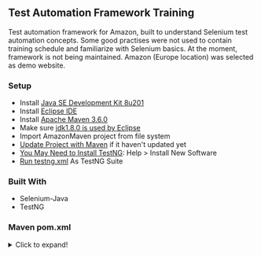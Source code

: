 ## Test Automation Framework Training

Test automation framework for Amazon, built to understand Selenium test automation concepts. 
Some good practises were not used to contain training schedule and familiarize with Selenium basics. 
At the moment, framework is not being maintained.
Amazon (Europe location) was selected as demo website.

### Setup
* Install [Java SE Development Kit 8u201](https://www.oracle.com/technetwork/java/javase/downloads/jdk8-downloads-2133151.html)
* Install [Eclipse IDE](https://www.eclipse.org/downloads/)
* Install [Apache Maven 3.6.0](https://maven.apache.org/download.cgi)
* Make sure [jdk1.8.0 is used by Eclipse](https://i.ibb.co/PjMnTgc/jdk180.png)
* Import AmazonMaven project from file system
* [Update Project with Maven](https://i.ibb.co/QXnL6yz/Maven-Update-Project.png) if it haven't updated yet
* [You May Need to Install TestNG](https://i.ibb.co/FX5X5mn/Screenshot-2019-03-27-at-09-48-50.png): Help > Install New Software
* [Run testng.xml](https://i.ibb.co/JyHgM2J/Test-NGrun.png) As TestNG Suite

### Built With
* Selenium-Java
* TestNG

### Maven pom.xml
<details>
  <summary>Click to expand!</summary>

```
<project xmlns="http://maven.apache.org/POM/4.0.0" xmlns:xsi="http://www.w3.org/2001/XMLSchema-instance"
	xsi:schemaLocation="http://maven.apache.org/POM/4.0.0 http://maven.apache.org/xsd/maven-4.0.0.xsd">
	<modelVersion>4.0.0</modelVersion>
	
	<groupId>AmazonMaven</groupId>
	<artifactId>AmazonMaven</artifactId>
	<version>0.0.1-SNAPSHOT</version>
	<packaging>jar</packaging>
	
	<name>AmazonMaven</name>
	<url>http://maven.apache.org</url>
	
	<properties>
		<project.build.sourceEncoding>UTF-8</project.build.sourceEncoding>
	</properties>
	
	<dependencies>
		<dependency>
	      <groupId>org.seleniumhq.selenium</groupId>
	      <artifactId>selenium-java</artifactId>
	      <version>3.141.59</version>
	    </dependency>

	    <dependency>
	      <groupId>org.testng</groupId>
	      <artifactId>testng</artifactId>
	      <version>6.11</version>
	      <scope>compile</scope>
	    </dependency>

		<dependency>
		    <groupId>log4j</groupId>
		    <artifactId>log4j</artifactId>
			<version>1.2.17</version>
		</dependency>

		<dependency>
			<groupId>org.slf4j</groupId>
			<artifactId>slf4j-simple</artifactId>
			<version>1.7.26</version>
	  	</dependency>

		<dependency>
			<groupId>org.apache.poi</groupId>
	    	<artifactId>poi</artifactId>
	    	<version>4.0.1</version>
		</dependency>

		<dependency>
		    <groupId>org.apache.poi</groupId>
		    <artifactId>poi-ooxml</artifactId>
		    <version>4.0.1</version>
		</dependency>

		<dependency>
			<groupId>io.github.bonigarcia</groupId>
			<artifactId>webdrivermanager</artifactId>
			<version>3.3.0</version>
		</dependency>
	</dependencies>
	<build>
		<plugins>
			<plugin>
				<groupId>org.apache.maven.plugins</groupId>
				<artifactId>maven-compiler-plugin</artifactId>
				<version>3.3</version>
				<configuration>
					<source>1.8</source>
					<target>1.8</target>
				</configuration>
			</plugin>
		</plugins>
	</build>
</project>
```
</details>
